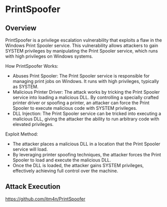 # PrintSpoofer

## Overview

PrintSpoofer is a privilege escalation vulnerability that exploits a flaw in the Windows Print Spooler service. This vulnerability allows attackers to gain SYSTEM privileges by manipulating the Print Spooler service, which runs with high privileges on Windows systems.

How PrintSpoofer Works:

- Abuses Print Spooler: The Print Spooler service is responsible for managing print jobs on Windows. It runs with high privileges, typically as SYSTEM.
- Malicious Printer Driver: The attack works by tricking the Print Spooler service into loading a malicious DLL. By controlling a specially crafted printer driver or spoofing a printer, an attacker can force the Print Spooler to execute malicious code with SYSTEM privileges.
- DLL Injection: The Print Spooler service can be tricked into executing a malicious DLL, giving the attacker the ability to run arbitrary code with elevated privileges.

Exploit Method:

- The attacker places a malicious DLL in a location that the Print Spooler service will load.
- By leveraging printer spoofing techniques, the attacker forces the Print Spooler to load and execute the malicious DLL.
- Once the DLL is loaded, the attacker gains SYSTEM privileges, effectively achieving full control over the machine.


## Attack Execution

https://github.com/itm4n/PrintSpoofer